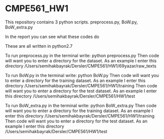 # CMPE561_HW1

This repository contains 3 python scripts. preprocess.py, BoW.py, BoW_extra.py

In the report you can see what these codes do

These are all written in python2.7

To run preprocess.py in the terminal write:
	python preprocess.py
	Then code will want you to enter a directory for the dataset. As an example I enter this directory /Users/semihakbayrak/Dersler/CMPE561/HW1/69yazar/raw_texts

To run BoW.py in the terminal write:
	python BoW.py
	Then code will want you to enter a directory for the training dataset. As an example I enter this directory /Users/semihakbayrak/Dersler/CMPE561/HW1/training
	Then code will want you to enter a directory for the test dataset. As an example I enter this directory /Users/semihakbayrak/Dersler/CMPE561/HW1/test

To run BoW_extra.py in the terminal write:
	python BoW_extra.py
	Then code will want you to enter a directory for the training dataset. As an example I enter this directory /Users/semihakbayrak/Dersler/CMPE561/HW1/training
	Then code will want you to enter a directory for the test dataset. As an example I enter this directory /Users/semihakbayrak/Dersler/CMPE561/HW1/test

